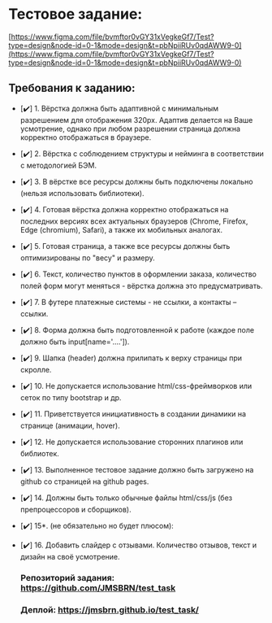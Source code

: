 

# Тестовое задание:
[https://www.figma.com/file/bvmftor0vGY31xVegkeGf7/Test?type=design&node-id=0-1&mode=design&t=pbNpiiRUv0qdAWW9-0](https://www.figma.com/file/bvmftor0vGY31xVegkeGf7/Test?type=design&node-id=0-1&mode=design&t=pbNpiiRUv0qdAWW9-0)

## Требования к заданию:

- [✔️] 1. Вёрстка должна быть адаптивной с минимальным разрешением для отображения 320px. 
Адаптив делается на Ваше усмотрение, однако при любом разрешении страница должна корректно отображаться в браузере.

- [✔️] 2. Вёрстка с соблюдением структуры и нейминга в соответствии с методологией БЭМ.

- [✔️] 3. В вёрстке все ресурсы должны быть подключены локально (нельзя использовать библиотеки).

- [✔️] 4. Готовая вёрстка должна корректно отображаться на последних версиях всех актуальных браузеров (Chrome, Firefox, Edge (chromium), Safari), а также их мобильных аналогах.

- [✔️] 5. Готовая страница, а также все ресурсы должны быть оптимизированы по "весу" и размеру.

- [✔️] 6. Текст, количество пунктов в оформлении заказа, количество полей форм могут меняться - вёрстка должна это предусматривать.

- [✔️] 7. В футере платежные системы - не ссылки, а контакты – ссылки.

- [✔️] 8. Форма должна быть подготовленной к работе (каждое поле должно быть input[name='....']).

- [✔️] 9. Шапка (header) должна прилипать к верху страницы при скролле.

- [✔️] 10. Не допускается использование html/css-фреймворков или сеток по типу bootstrap и др.

- [✔️] 11. Приветствуется инициативность в создании динамики на странице (анимации, hover).

- [✔️] 12. Не допускается использование сторонних плагинов или библиотек.

- [✔️] 13. Выполненное тестовое задание должно быть загружено на github со страницей на github pages.

- [✔️] 14. Должны быть только обычные файлы html/css/js (без препроцессоров и сборщиков).

- [✔️] 15*. (не обязательно но будет плюсом):

- [✔️] 16. Добавить слайдер с отзывами. Количество отзывов, текст и дизайн на своё усмотрение.

    ### Репозиторий задания: https://github.com/JMSBRN/test_task
 
    ### Деплой: https://jmsbrn.github.io/test_task/